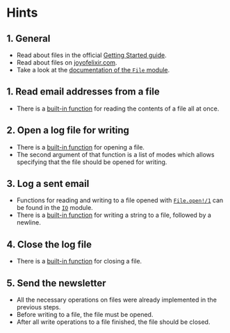 # Hints

## 1. General

- Read about files in the official [Getting Started guide][getting-started-file].
- Read about files on [joyofelixir.com][joy-of-elixir-file].
- Take a look at the [documentation of the `File` module][file].

## 1. Read email addresses from a file

- There is a [built-in function][file-read] for reading the contents of a file all at once.

## 2. Open a log file for writing

- There is a [built-in function][file-open] for opening a file.
- The second argument of that function is a list of modes which allows specifying that the file should be opened for writing.

## 3. Log a sent email

- Functions for reading and writing to a file opened with [`File.open!/1`][file-open] can be found in the [`IO`][io] module.
- There is a [built-in function][io-puts] for writing a string to a file, followed by a newline.

## 4. Close the log file

- There is a [built-in function][file-close] for closing a file.

## 5. Send the newsletter

- All the necessary operations on files were already implemented in the previous steps.
- Before writing to a file, the file must be opened.
- After all write operations to a file finished, the file should be closed.

[getting-started-file]: https://hexdocs.pm/elixir/io-and-the-file-system.html#the-file-module
[joy-of-elixir-file]: https://joyofelixir.com/11-files/
[file]: https://hexdocs.pm/elixir/File.html
[file-read]: https://hexdocs.pm/elixir/File.html#read!/1
[file-open]: https://hexdocs.pm/elixir/File.html#open!/1
[file-close]: https://hexdocs.pm/elixir/File.html#close/1
[io]: https://hexdocs.pm/elixir/IO.html
[io-puts]: https://hexdocs.pm/elixir/IO.html#puts/2
